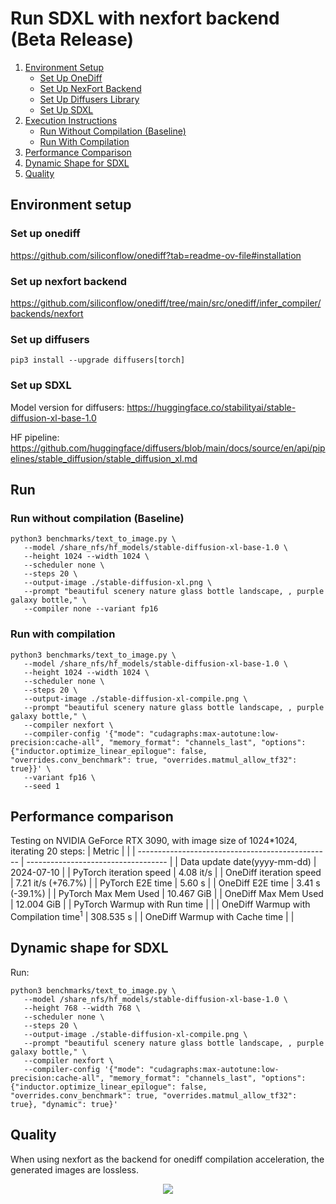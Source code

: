 # Run SDXL with nexfort backend (Beta Release)

1. [Environment Setup](#environment-setup)
   - [Set Up OneDiff](#set-up-onediff)
   - [Set Up NexFort Backend](#set-up-nexfort-backend)
   - [Set Up Diffusers Library](#set-up-diffusers)
   - [Set Up SDXL](#set-up-sdxl)
2. [Execution Instructions](#run)
   - [Run Without Compilation (Baseline)](#run-without-compilation-baseline)
   - [Run With Compilation](#run-with-compilation)
3. [Performance Comparison](#performance-comparison)
4. [Dynamic Shape for SDXL](#dynamic-shape-for-sdxl)
5. [Quality](#quality)

## Environment setup
### Set up onediff
https://github.com/siliconflow/onediff?tab=readme-ov-file#installation

### Set up nexfort backend
https://github.com/siliconflow/onediff/tree/main/src/onediff/infer_compiler/backends/nexfort

### Set up diffusers

```
pip3 install --upgrade diffusers[torch]
```
### Set up SDXL
Model version for diffusers: https://huggingface.co/stabilityai/stable-diffusion-xl-base-1.0

HF pipeline: https://github.com/huggingface/diffusers/blob/main/docs/source/en/api/pipelines/stable_diffusion/stable_diffusion_xl.md

## Run

### Run without compilation (Baseline)
```shell
python3 benchmarks/text_to_image.py \
   --model /share_nfs/hf_models/stable-diffusion-xl-base-1.0 \
   --height 1024 --width 1024 \
   --scheduler none \
   --steps 20 \
   --output-image ./stable-diffusion-xl.png \
   --prompt "beautiful scenery nature glass bottle landscape, , purple galaxy bottle," \
   --compiler none --variant fp16
```

### Run with compilation

```shell
python3 benchmarks/text_to_image.py \
   --model /share_nfs/hf_models/stable-diffusion-xl-base-1.0 \
   --height 1024 --width 1024 \
   --scheduler none \
   --steps 20 \
   --output-image ./stable-diffusion-xl-compile.png \
   --prompt "beautiful scenery nature glass bottle landscape, , purple galaxy bottle," \
   --compiler nexfort \
   --compiler-config '{"mode": "cudagraphs:max-autotune:low-precision:cache-all", "memory_format": "channels_last", "options": {"inductor.optimize_linear_epilogue": false, "overrides.conv_benchmark": true, "overrides.matmul_allow_tf32": true}}' \
   --variant fp16 \
   --seed 1
```

## Performance comparison

Testing on NVIDIA GeForce RTX 3090, with image size of 1024*1024, iterating 20 steps:
| Metric                                           |                                     |
| ------------------------------------------------ | ----------------------------------- |
| Data update date(yyyy-mm-dd)                     | 2024-07-10                          |
| PyTorch iteration speed                          | 4.08 it/s                           |
| OneDiff iteration speed                          | 7.21 it/s (+76.7%)                  |
| PyTorch E2E time                                 | 5.60 s                              |
| OneDiff E2E time                                 | 3.41 s (-39.1%)                     |
| PyTorch Max Mem Used                             | 10.467 GiB                          |
| OneDiff Max Mem Used                             | 12.004 GiB                          |
| PyTorch Warmup with Run time                     |                                     |
| OneDiff Warmup with Compilation time<sup>1</sup> | 308.535 s                           |
| OneDiff Warmup with Cache time                   |                                     |


<!-- <sup>1</sup> OneDiff Warmup with Compilation time is tested on Intel(R) Xeon(R) Platinum 8468. Note this is just for reference, and it varies a lot on different CPU. -->

<!-- 
Testing on 4090:
| Metric                                           |                                     |
| ------------------------------------------------ | ----------------------------------- |
| Data update date(yyyy-mm-dd)                     | 2024-06-29                          |
| PyTorch iteration speed                          | 6.67 it/s                           |
| OneDiff iteration speed                          | 11.51 it/s (+72.6%)                 |
| PyTorch E2E time                                 | 4.90 s                              |
| OneDiff E2E time                                 | 2.67 s (-45.5%)                     |
| PyTorch Max Mem Used                             | 18.799 GiB                          |
| OneDiff Max Mem Used                             | 17.902 GiB                          |
| PyTorch Warmup with Run time                     | 4.99 s                              |
| OneDiff Warmup with Compilation time<sup>2</sup> | 302.79 s                            |
| OneDiff Warmup with Cache time                   | 51.96 s                             |

 <sup>2</sup> AMD EPYC 7543 32-Core Processor -->


## Dynamic shape for SDXL

Run:

```shell
python3 benchmarks/text_to_image.py \
   --model /share_nfs/hf_models/stable-diffusion-xl-base-1.0 \
   --height 768 --width 768 \
   --scheduler none \
   --steps 20 \
   --output-image ./stable-diffusion-xl-compile.png \
   --prompt "beautiful scenery nature glass bottle landscape, , purple galaxy bottle," \
   --compiler nexfort \
   --compiler-config '{"mode": "cudagraphs:max-autotune:low-precision:cache-all", "memory_format": "channels_last", "options": {"inductor.optimize_linear_epilogue": false, "overrides.conv_benchmark": true, "overrides.matmul_allow_tf32": true}, "dynamic": true}'
```

## Quality
When using nexfort as the backend for onediff compilation acceleration, the generated images are lossless.

<p align="center">
<img src="../../../imgs/nexfort_sdxl_demo.png">
</p>
